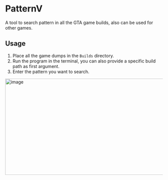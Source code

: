# PatternV
A tool to search pattern in all the GTA game builds, also can be used for other games.

## Usage
1. Place all the game dumps in the `Builds` directory.
2. Run the program in the terminal, you can also provide a specific build path as first argument.
3. Enter the pattern you want to search.

<img width="716" height="308" alt="image" src="https://github.com/user-attachments/assets/410d0e93-5117-4c57-b7e2-47ac3736f1dd" />
